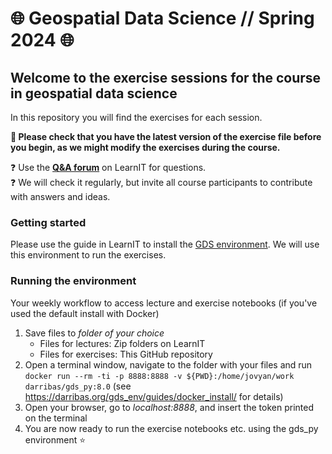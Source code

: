 # 🌐 Geospatial Data Science // Spring 2024 🌐

## Welcome to the exercise sessions for the course in geospatial data science

In this repository you will find the exercises for each session.

**:star2: Please check that you have the latest version of the exercise file before you begin, as we might modify the exercises during the course.**

:question: Use the **[Q&A forum](https://learnit.itu.dk/mod/forum/view.php?id=171258)** on LearnIT for questions.  
:question: We will check it regularly, but invite all course participants to contribute with answers and ideas.

### Getting started

Please use the guide in LearnIT to install the [GDS environment](https://darribas.org/gds_env/). We will use this environment to run the exercises.

### Running the environment

Your weekly workflow to access lecture and exercise notebooks (if you've used the default install with Docker)

1. Save files to *folder of your choice*
    - Files for lectures: Zip folders on LearnIT
    - Files for exercises: This GitHub repository
2. Open a terminal window, navigate to the folder with your files and run `docker run --rm -ti -p 8888:8888 -v ${PWD}:/home/jovyan/work darribas/gds_py:8.0` (see <https://darribas.org/gds_env/guides/docker_install/> for details)
3. Open your browser, go to *localhost:8888*, and insert the token printed on the terminal
4. You are now ready to run the exercise notebooks etc. using the gds_py environment ⭐

